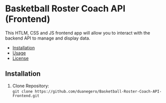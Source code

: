 # Basketball Roster Coach API (Frontend)

This HTLM, CSS and JS frontend app will allow you to interact with the backend API to manage and display data.

- [Installation](#installation)
- [Usage](#usage)
- [License](#license)

## Installation
1. Clone Repository:<br>
  ```git clone https://github.com/duanegero/Basketball-Roster-Coach-API-Frontend.git```
  
